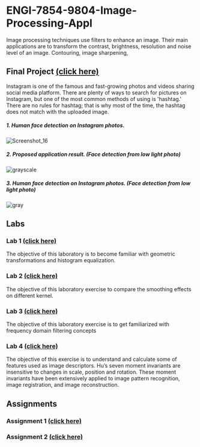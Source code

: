 # ENGI-7854-9804-Image-Processing-Appl
Image processing techniques use filters to enhance an image. Their main applications are to transform the contrast, brightness, resolution and noise level of an image. Contouring, image sharpening,

## Final Project [(click here)](https://github.com/wohhie/ENGI-7854-9804-Image-Processing-Appl/tree/master/project)
Instagram is one of the famous and fast-growing photos and videos sharing social media platform. There
are plenty of ways to search for pictures on Instagram, but one of the most common methods of using is
'hashtag.' There are no rules for hashtag; that is why most of the time, the hashtag does not match with
the uploaded image.

##### 1. Human face detection on Instagram photos.
![Screenshot_16](https://user-images.githubusercontent.com/13005159/95758150-a34dd180-0c82-11eb-80d5-a13243c9f60a.png)

##### 2. Proposed application result. (Face detection from low light photo)
![grayscale](https://user-images.githubusercontent.com/13005159/95758297-db551480-0c82-11eb-9365-e317a14f6281.png)

##### 3. Human face detection on Instagram photos. (Face detection from low light photo)
![gray](https://user-images.githubusercontent.com/13005159/95758301-ddb76e80-0c82-11eb-8fd0-920c6c03321a.png)


## Labs
### Lab 1 [(click here)](https://github.com/wohhie/ENGI-7854-9804-Image-Processing-Appl/tree/master/Labs/Lab1)
The objective of this laboratory is to become familiar with geometric transformations and
histogram equalization.

### Lab 2 [(click here)](https://github.com/wohhie/ENGI-7854-9804-Image-Processing-Appl/tree/master/Labs/Lab2)
The objective of this laboratory exercise to compare the smoothing effects on different kernel. 

### Lab 3 [(click here)](https://github.com/wohhie/ENGI-7854-9804-Image-Processing-Appl/tree/master/Labs/Lab3)
The objective of this laboratory exercise is to get familiarized with frequency domain filtering
concepts

### Lab 4 [(click here)](https://github.com/wohhie/ENGI-7854-9804-Image-Processing-Appl/tree/master/Labs/Lab4)
The objective of this exercise is to understand and calculate some of features used as image
descriptors. Hu’s seven moment invariants are insensitive to changes in scale, position and
rotation. These moment invariants have been extensively applied to image pattern recognition,
image registration, and image reconstruction.


## Assignments
### Assignment 1 [(click here)](https://github.com/wohhie/ENGI-7854-9804-Image-Processing-Appl/tree/master/Assignments/assignment1)
### Assignment 2 [(click here)](https://github.com/wohhie/ENGI-7854-9804-Image-Processing-Appl/tree/master/Assignments/assignment2)

